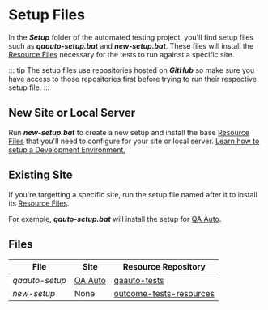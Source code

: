 # Setup Files
In the ***Setup*** folder of the automated testing project, you'll find setup files such as ***qaauto-setup.bat*** and ***new-setup.bat***.  These files will install the [Resource Files](./resource-files) necessary for the tests to run against a specific site.

::: tip
The setup files use repositories hosted on ***GitHub*** so make sure you have access to those repositories first before trying to run their respective setup file.
:::

## New Site or Local Server
Run ***new-setup.bat*** to create a new setup and install the base [Resource Files](./resource-files) that you'll need to configure for your site or local server. [Learn how to setup a Development Environment.](./development-environment)

## Existing Site
If you're targetting a specific site, run the setup file named after it to install its [Resource Files](./resource-files).

For example, ***qauto-setup.bat*** will install the setup for [QA Auto](https://qaauto.orbiscommunications.com).

## Files
| File           | Site | Resource Repository                                                                 |
| -------------- | ---- | ----------------------------------------------------------------------------------- |
| *qaauto-setup* | [QA Auto](https://qaauto.orbiscommunications.com) | [qaauto-tests](https://github.com/mikerotenberg/qaauto-tests)                       |
| *new-setup*   | None | [outcome-tests-resources](https://github.com/mikerotenberg/outcome-tests-resources) |
